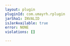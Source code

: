 ```yaml
---
layout: plugin
pluginId: com.umayrh.rplugin
jarSha1: INVALID
isJarAvailable: true
error: NONE
violations: []

---
```

